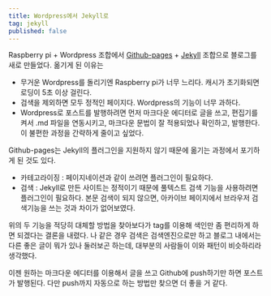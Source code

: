 ```yaml
---
title: Wordpress에서 Jekyll로
tag: jekyll
published: false
---
```


Raspberry pi + Wordpress 조합에서 [Github-pages](https://pages.github.com) + [Jekyll](http://jekyllrb.com) 조합으로 블로그를 새로 만들었다. 옮기게 된 이유는

- 무거운 Wordpress를 돌리기엔 Raspberry pi가 너무 느리다. 캐시가 초기화되면 로딩이 5초 이상 걸린다.
- 검색을 제외하면 모두 정적인 페이지다. Wordpress의 기능이 너무 과하다.
- Wordpress로 포스트를 발행하려면 먼저 마크다운 에디터로 글을 쓰고, 편집기를 켜서 .md 파일을 연동시키고, 마크다운 문법이 잘 적용되었나 확인하고, 발행한다. 이 불편한 과정을 간략하게 줄이고 싶었다.

Github-pages는 Jekyll의 플러그인을 지원하지 않기 때문에 옮기는 과정에서 포기하게 된 것도 있다.

- 카테고라이징 : 페이지네이션과 같이 쓰려면 플러그인이 필요하다.
- 검색 : Jekyll로 만든 사이트는 정적이기 때문에 풀텍스트 검색 기능을 사용하려면 플러그인이 필요하다. 본문 검색이 되지 않으면, 아카이브 페이지에서 브라우저 검색기능을 쓰는 것과 차이가 없어보였다.

위의 두 기능을 적당히 대체할 방법을 찾아보다가 tag를 이용해 색인만 좀 편리하게 하면 되겠다는 결론을 내렸다. 나 같은 경우 검색은 검색엔진으로만 하고 블로그 내에서는 다른 좋은 글이 뭐가 있나 둘러보곤 하는데, 대부분의 사람들이 이와 패턴이 비슷하리라 생각했다.

이젠 원하는 마크다운 에디터를 이용해서 글을 쓰고 Github에 push하기만 하면 포스트가 발행된다. 다만 push까지 자동으로 하는 방법만 찾으면 더 좋을 거 같다.
